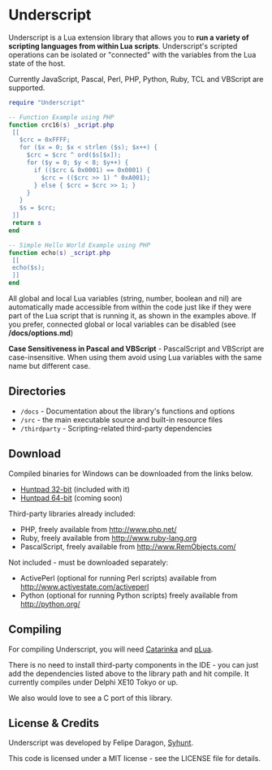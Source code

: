 # Underscript

Underscript is a Lua extension library that allows you to **run a variety of scripting languages from within Lua scripts**. Underscript's scripted operations can be isolated or "connected" with the variables from the Lua state of the host. 

Currently JavaScript, Pascal, Perl, PHP, Python, Ruby, TCL and VBScript are supported.

```lua
require "Underscript"

-- Function Example using PHP
function crc16(s) _script.php
 [[
   $crc = 0xFFFF; 
   for ($x = 0; $x < strlen ($s); $x++) { 
     $crc = $crc ^ ord($s[$x]); 
     for ($y = 0; $y < 8; $y++) { 
       if (($crc & 0x0001) == 0x0001) { 
         $crc = (($crc >> 1) ^ 0xA001); 
       } else { $crc = $crc >> 1; } 
     } 
   } 
   $s = $crc; 
 ]]
 return s
end

-- Simple Hello World Example using PHP
function echo(s) _script.php
 [[
 echo($s);
 ]]
end
```

All global and local Lua variables (string, number, boolean and nil) are
automatically made accessible from within the code just like if they were part of the Lua script that is running it, as shown in the examples above. If you prefer, connected global or local variables can be disabled (see **/docs/options.md**)

**Case Sensitiveness in Pascal and VBScript** - PascalScript and VBScript are case-insensitive. When using them avoid using Lua variables with the same name but different case.

## Directories

* `/docs` - Documentation about the library's functions and options
* `/src` - the main executable source and built-in resource files
 * `/thirdparty` - Scripting-related third-party dependencies
 
## Download

Compiled binaries for Windows can be downloaded from the links below.

* [Huntpad 32-bit](http://www.syhunt.com/en/index.php?n=Tools.DownloadHuntpad) (included with it)
* [Huntpad 64-bit](http://www.syhunt.com/en/index.php?n=Tools.DownloadHuntpad) (coming soon)

Third-party libraries already included:
* PHP, freely available from http://www.php.net/
* Ruby, freely available from http://www.ruby-lang.org
* PascalScript, freely available from http://www.RemObjects.com/

Not included - must be downloaded separately:
* ActivePerl (optional for running Perl scripts) available from http://www.activestate.com/activeperl
* Python (optional for running Python scripts) freely available from http://python.org/

## Compiling

For compiling Underscript, you will need [Catarinka](https://github.com/felipedaragon/catarinka) and [pLua](https://github.com/felipedaragon/pLua-XE).
 
There is no need to install third-party components in the IDE - you can just add the dependencies listed above to the library path and hit compile. It currently compiles under Delphi XE10 Tokyo or up.

We also would love to see a C port of this library.

## License & Credits

Underscript was developed by Felipe Daragon, [Syhunt](http://www.syhunt.com/).

This code is licensed under a MIT license - see the LICENSE file for details.